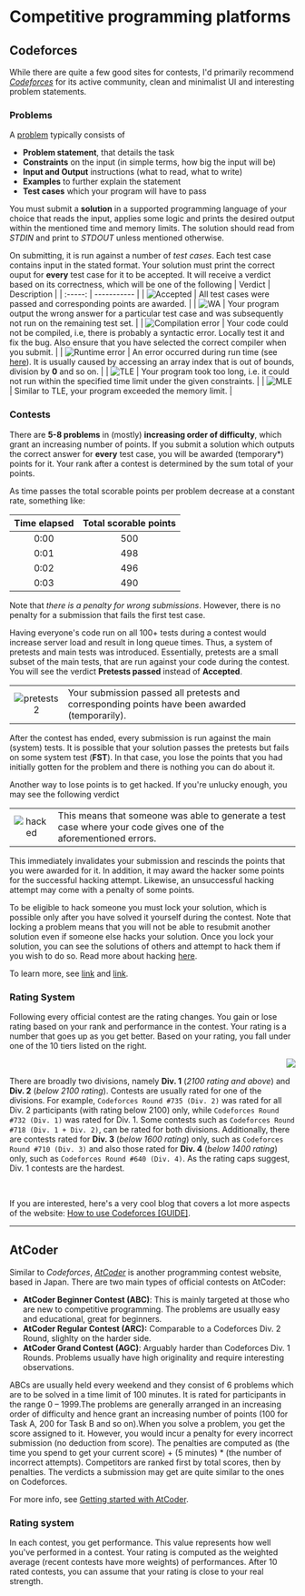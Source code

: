 # Competitive programming platforms

## Codeforces
While there are quite a few good sites for contests, I'd primarily recommend *[Codeforces](https://codeforces.com/)* for its active community, clean and minimalist UI and interesting problem statements.

### Problems
A [problem](https://codeforces.com/problemset/problem/4/A) typically consists of
* **Problem statement**, that details the task
* **Constraints** on the input (in simple terms, how big the input will be)
* **Input and Output** instructions (what to read, what to write)
* **Examples** to further explain the statement
* **Test cases** which your program will have to pass

You must submit a **solution** in a supported programming language of your choice that reads the input, applies some logic and prints the desired output within the mentioned time and memory limits. The solution should read from *STDIN* and print to *STDOUT* unless mentioned otherwise.

On submitting, it is run against a number of *test cases*. Each test case contains input in the stated format. Your solution must print the correct ouput for **every** test case for it to be accepted. It will receive a verdict based on its correctness, which will be one of the following
| Verdict | Description |
| :-----: | ----------- |
| ![Accepted](https://user-images.githubusercontent.com/55075129/126879602-fee79da3-cfc6-4c3d-9f85-d57ffa614f7d.png) | All test cases were passed and corresponding points are awarded. |
| ![WA](https://user-images.githubusercontent.com/55075129/126879515-6c366c46-6f93-4425-88ee-2ada0bdf01d7.png) | Your program output the wrong answer for a particular test case and was subsequently not run on the remaining test set. |
| ![Compilation error](https://user-images.githubusercontent.com/55075129/126879513-19aa11f7-79d8-4396-b07b-7228d438b7d4.png) | Your code could not be compiled, i.e, there is probably a syntactic error. Locally test it and fix the bug. Also ensure that you have selected the correct compiler when you submit. |
| ![Runtime error](https://user-images.githubusercontent.com/55075129/126879510-c67e3063-201b-45fe-b0de-74b229364ae7.png) | An error occurred during run time (see [here](https://stackoverflow.com/questions/19763756/what-is-a-runtime-error)). It is usually caused by accessing an array index that is out of bounds, division by **0** and so on. |
| ![TLE](https://user-images.githubusercontent.com/55075129/126879511-b057225a-84de-45a5-9f08-aa034a05741e.png) | Your program took too long, i.e. it could not run within the specified time limit under the given constraints. |
| ![MLE](https://user-images.githubusercontent.com/55075129/126879512-bca55dcb-7892-4f20-96fb-5fd11ed39320.png) | Similar to TLE, your program exceeded the memory limit. |

### Contests
There are **5-8 problems** in (mostly) **increasing order of difficulty**, which grant an increasing number of points. If you submit a solution which outputs the correct answer for **every** test case, you will be awarded (temporary*) points for it. Your rank after a contest is determined by the sum total of your points.

As time passes the total scorable points per problem decrease at a constant rate, something like:

| Time elapsed | Total scorable points |
| :---: | :---: |
| 0:00 | 500 |
| 0:01 | 498 |
| 0:02 | 496 |
| 0:03 | 490 |

Note that *there is a penalty for wrong submissions*. However, there is no penalty for a submission that fails the first test case.

Having everyone's code run on all 100+ tests during a contest would increase server load and result in long queue times. Thus, a system of pretests and main tests was introduced. Essentially, pretests are a small subset of the main tests, that are run against your code during the contest. You will see the verdict **Pretests passed** instead of **Accepted**.

| | |
| :---: | --- |
| ![pretests2](https://user-images.githubusercontent.com/55075129/126881634-2dba8b79-b3d9-4db8-b49b-aab1f12add51.png) | Your submission passed all pretests and corresponding points have been awarded (temporarily). |

After the contest has ended, every submission is run against the main (system) tests. It is possible that your solution passes the pretests but fails on some system test (**FST**). In that case, you lose the points that you had initially gotten for the problem and there is nothing you can do about it.

Another way to lose points is to get hacked. If you're unlucky enough, you may see the following verdict

| | |
| :---: | :--- |
| ![hacked](https://user-images.githubusercontent.com/55075129/126881518-c45698eb-58f3-4944-b79c-200ceb5a0f93.png) | This means that someone was able to generate a test case where your code gives one of the aforementioned errors. |

This immediately invalidates your submission and rescinds the points that you were awarded for it. In addition, it may award the hacker some points for the successful hacking attempt. Likewise, an unsuccessful hacking attempt may come with a penalty of some points.

To be eligible to hack someone you must lock your solution, which is possible only after you have solved it yourself during the contest. Note that locking a problem means that you will not be able to resubmit another solution even if someone else hacks your solution. Once you lock your solution, you can see the solutions of others and attempt to hack them if you wish to do so. Read more about hacking [here](https://codeforces.com/blog/entry/107753).

To learn more, see [link](https://codeforces.com/blog/entry/456) and [link](https://codeforces.com/blog/entry/4088).

### Rating System
Following every official contest are the rating changes. You gain or lose rating based on your rank and performance in the contest. Your rating is a number that goes up as you get better. Based on your rating, you fall under one of the 10 tiers listed on the right.

<img align="right" src="https://user-images.githubusercontent.com/55075129/126892885-b464c9f1-8eeb-4ffa-b49e-fa6f2e68384f.png"/>
<br/>

There are broadly two divisions, namely **Div. 1** (*2100 rating and above*) and **Div. 2** (*below 2100 rating*). Contests are usually rated for one of the divisions. For example, `Codeforces Round #735 (Div. 2)` was rated for all Div. 2 participants (with rating below 2100) only, while `Codeforces Round #732 (Div. 1)` was rated for Div. 1. Some contests such as `Codeforces Round #718 (Div. 1 + Div. 2)`, can be rated for both divisions. Additionally, there are contests rated for **Div. 3** (*below 1600 rating*) only, such as `Codeforces Round #710 (Div. 3)` and also those rated for **Div. 4** (*below 1400 rating*) only, such as `Codeforces Round #640 (Div. 4)`. As the rating caps suggest, Div. 1 contests are the hardest.

<br/>

 If you are interested, here's a very cool blog that covers a lot more aspects of the website: [How to use Codeforces [GUIDE]](https://codeforces.com/blog/entry/99660).
 
---

## AtCoder
Similar to *Codeforces*, *[AtCoder](https://atcoder.jp/)* is another programming contest website, based in Japan. There are two main types of official contests on AtCoder:
* **AtCoder Beginner Contest (ABC)**: This is mainly targeted at those who are new to competitive programming. The problems are usually easy and educational, great for beginners.
* **AtCoder Regular Contest (ARC):** Comparable to a Codeforces Div. 2 Round, slighlty on the harder side.
* **AtCoder Grand Contest (AGC)**: Arguably harder than Codeforces Div. 1 Rounds. Problems usually have high originality and require interesting observations.

ABCs are usually held every weekend and they consist of 6 problems which are to be solved in a time limit of 100 minutes. It is rated for participants in the range 0 – 1999.The problems are generally arranged in an increasing order of difficulty and hence grant an increasing number of points (100 for Task A, 200 for Task B and so on).When you solve a problem, you get the score assigned to it. However, you would incur a penalty for every incorrect submission (no deduction from score). The penalties are computed as (the time you spend to get your current score) + (5 minutes) * (the number of incorrect attempts).  Competitors are ranked first by total scores, then by penalties. The verdicts a submission may get are quite similar to the ones on Codeforces.

For more info, see [Getting started with AtCoder](https://atcoder.jp/posts/2).

### Rating system
In each contest, you get performance. This value represents how well you've performed in a contest. Your rating is computed as the weighted average (recent contests have more weights) of performances. After 10 rated contests, you can assume that your rating is close to your real strength.
